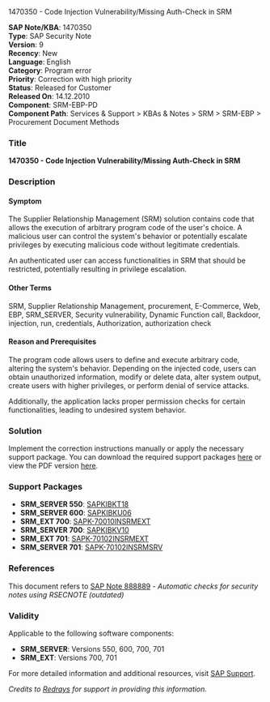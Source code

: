 1470350 - Code Injection Vulnerability/Missing Auth-Check in SRM

**SAP Note/KBA**: 1470350  
**Type**: SAP Security Note  
**Version**: 9  
**Recency**: New  
**Language**: English  
**Category**: Program error  
**Priority**: Correction with high priority  
**Status**: Released for Customer  
**Released On**: 14.12.2010  
**Component**: SRM-EBP-PD  
**Component Path**: Services & Support > KBAs & Notes > SRM > SRM-EBP > Procurement Document Methods

### Title
**1470350 - Code Injection Vulnerability/Missing Auth-Check in SRM**

### Description

#### Symptom
The Supplier Relationship Management (SRM) solution contains code that allows the execution of arbitrary program code of the user's choice. A malicious user can control the system's behavior or potentially escalate privileges by executing malicious code without legitimate credentials.

An authenticated user can access functionalities in SRM that should be restricted, potentially resulting in privilege escalation.

#### Other Terms
SRM, Supplier Relationship Management, procurement, E-Commerce, Web, EBP, SRM_SERVER, Security vulnerability, Dynamic Function call, Backdoor, injection, run, credentials, Authorization, authorization check

#### Reason and Prerequisites
The program code allows users to define and execute arbitrary code, altering the system's behavior. Depending on the injected code, users can obtain unauthorized information, modify or delete data, alter system output, create users with higher privileges, or perform denial of service attacks.

Additionally, the application lacks proper permission checks for certain functionalities, leading to undesired system behavior.

### Solution
Implement the correction instructions manually or apply the necessary support package. You can download the required support packages [here](https://me.sap.com/notes/0040000008697892017) or view the PDF version [here](https://userapps.support.sap.com/sap/support/sfm/notes/print/0001470350?language=en-US&token=8C442AA9C50CC8CEC20CD9C89A1EECE4).

### Support Packages
- **SRM_SERVER 550**: [SAPKIBKT18](https://me.sap.com/supportpackage/SAPKIBKT18)
- **SRM_SERVER 600**: [SAPKIBKU06](https://me.sap.com/supportpackage/SAPKIBKU06)
- **SRM_EXT 700**: [SAPK-70010INSRMEXT](https://me.sap.com/supportpackage/SAPK-70010INSRMEXT)
- **SRM_SERVER 700**: [SAPKIBKV10](https://me.sap.com/supportpackage/SAPKIBKV10)
- **SRM_EXT 701**: [SAPK-70102INSRMEXT](https://me.sap.com/supportpackage/SAPK-70102INSRMEXT)
- **SRM_SERVER 701**: [SAPK-70102INSRMSRV](https://me.sap.com/supportpackage/SAPK-70102INSRMSRV)

### References
This document refers to [SAP Note 888889](https://me.sap.com/notes/888889) - *Automatic checks for security notes using RSECNOTE (outdated)*

### Validity
Applicable to the following software components:
- **SRM_SERVER**: Versions 550, 600, 700, 701
- **SRM_EXT**: Versions 700, 701

For more detailed information and additional resources, visit [SAP Support](https://me.sap.com/).

*Credits to [Redrays](https://redrays.io) for support in providing this information.*